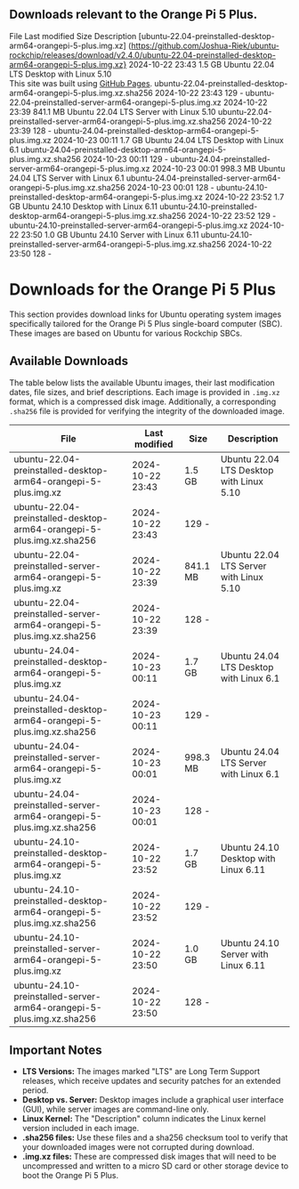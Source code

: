 ## Downloads relevant to the Orange Pi 5 Plus.

File	Last modified	Size	Description
[ubuntu-22.04-preinstalled-desktop-arm64-orangepi-5-plus.img.xz] 
(https://github.com/Joshua-Riek/ubuntu-rockchip/releases/download/v2.4.0/ubuntu-22.04-preinstalled-desktop-arm64-orangepi-5-plus.img.xz}
2024-10-22 23:43	1.5 GB	Ubuntu 22.04 LTS Desktop with Linux 5.10
<br>This site was built using [GitHub Pages](https://pages.github.com/).
 ubuntu-22.04-preinstalled-desktop-arm64-orangepi-5-plus.img.xz.sha256	2024-10-22 23:43	129	-
 ubuntu-22.04-preinstalled-server-arm64-orangepi-5-plus.img.xz	2024-10-22 23:39	841.1 MB	Ubuntu 22.04 LTS Server with Linux 5.10
 ubuntu-22.04-preinstalled-server-arm64-orangepi-5-plus.img.xz.sha256	2024-10-22 23:39	128	-
 ubuntu-24.04-preinstalled-desktop-arm64-orangepi-5-plus.img.xz	2024-10-23 00:11	1.7 GB	Ubuntu 24.04 LTS Desktop with Linux 6.1
 ubuntu-24.04-preinstalled-desktop-arm64-orangepi-5-plus.img.xz.sha256	2024-10-23 00:11	129	-
 ubuntu-24.04-preinstalled-server-arm64-orangepi-5-plus.img.xz	2024-10-23 00:01	998.3 MB	Ubuntu 24.04 LTS Server with Linux 6.1
 ubuntu-24.04-preinstalled-server-arm64-orangepi-5-plus.img.xz.sha256	2024-10-23 00:01	128	-
 ubuntu-24.10-preinstalled-desktop-arm64-orangepi-5-plus.img.xz	2024-10-22 23:52	1.7 GB	Ubuntu 24.10 Desktop with Linux 6.11
 ubuntu-24.10-preinstalled-desktop-arm64-orangepi-5-plus.img.xz.sha256	2024-10-22 23:52	129	-
 ubuntu-24.10-preinstalled-server-arm64-orangepi-5-plus.img.xz	2024-10-22 23:50	1.0 GB	Ubuntu 24.10 Server with Linux 6.11
 ubuntu-24.10-preinstalled-server-arm64-orangepi-5-plus.img.xz.sha256	2024-10-22 23:50	128	-




# Downloads for the Orange Pi 5 Plus

This section provides download links for Ubuntu operating system images specifically tailored for the Orange Pi 5 Plus single-board computer (SBC). These images are based on Ubuntu for various Rockchip SBCs.

## Available Downloads

The table below lists the available Ubuntu images, their last modification dates, file sizes, and brief descriptions. Each image is provided in `.img.xz` format, which is a compressed disk image. Additionally, a corresponding `.sha256` file is provided for verifying the integrity of the downloaded image.

| File                                                    | Last modified        | Size      | Description                                     |
|---------------------------------------------------------|----------------------|-----------|-------------------------------------------------|
| ubuntu-22.04-preinstalled-desktop-arm64-orangepi-5-plus.img.xz | 2024-10-22 23:43    | 1.5 GB    | Ubuntu 22.04 LTS Desktop with Linux 5.10       |
| ubuntu-22.04-preinstalled-desktop-arm64-orangepi-5-plus.img.xz.sha256 | 2024-10-22 23:43    | 129 -     |                                                 |
| ubuntu-22.04-preinstalled-server-arm64-orangepi-5-plus.img.xz | 2024-10-22 23:39    | 841.1 MB  | Ubuntu 22.04 LTS Server with Linux 5.10        |
| ubuntu-22.04-preinstalled-server-arm64-orangepi-5-plus.img.xz.sha256 | 2024-10-22 23:39    | 128 -     |                                                 |
| ubuntu-24.04-preinstalled-desktop-arm64-orangepi-5-plus.img.xz | 2024-10-23 00:11    | 1.7 GB    | Ubuntu 24.04 LTS Desktop with Linux 6.1        |
| ubuntu-24.04-preinstalled-desktop-arm64-orangepi-5-plus.img.xz.sha256 | 2024-10-23 00:11    | 129 -     |                                                 |
| ubuntu-24.04-preinstalled-server-arm64-orangepi-5-plus.img.xz | 2024-10-23 00:01    | 998.3 MB  | Ubuntu 24.04 LTS Server with Linux 6.1         |
| ubuntu-24.04-preinstalled-server-arm64-orangepi-5-plus.img.xz.sha256 | 2024-10-23 00:01    | 128 -     |                                                 |
| ubuntu-24.10-preinstalled-desktop-arm64-orangepi-5-plus.img.xz | 2024-10-22 23:52    | 1.7 GB    | Ubuntu 24.10 Desktop with Linux 6.11         |
| ubuntu-24.10-preinstalled-desktop-arm64-orangepi-5-plus.img.xz.sha256 | 2024-10-22 23:52    | 129 -     |                                                 |
| ubuntu-24.10-preinstalled-server-arm64-orangepi-5-plus.img.xz | 2024-10-22 23:50    | 1.0 GB    | Ubuntu 24.10 Server with Linux 6.11          |
| ubuntu-24.10-preinstalled-server-arm64-orangepi-5-plus.img.xz.sha256 | 2024-10-22 23:50    | 128 -     |                                                 |

## Important Notes

* **LTS Versions:** The images marked "LTS" are Long Term Support releases, which receive updates and security patches for an extended period.
* **Desktop vs. Server:** Desktop images include a graphical user interface (GUI), while server images are command-line only.
* **Linux Kernel:** The "Description" column indicates the Linux kernel version included in each image.
* **.sha256 files:** Use these files and a sha256 checksum tool to verify that your downloaded images were not corrupted during download.
* **.img.xz files:** These are compressed disk images that will need to be uncompressed and written to a micro SD card or other storage device to boot the Orange Pi 5 Plus.
